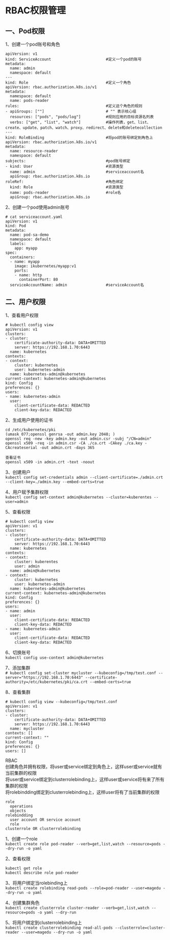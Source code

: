 RBAC权限管理
==========
一、Pod权限  
----------
1、创建一个pod账号和角色  
```
apiVersion: v1
kind: ServiceAccount                        #定义一个pod的账号
metadata:
  name: admin
  namespace: default
---
kind: Role                                  #定义一个角色
apiVersion: rbac.authorization.k8s.io/v1
metadata:
  namespace: default
  name: pods-reader
rules:                                      #定义这个角色的规则
- apiGroups: [""]                           # "" 表示核心组
  resources: ["pods", "pods/log"]           #规则应用的目标资源名列表
  verbs: ["get", "list", "watch"]           #操作列表，get、list、create、update、patch、watch、proxy、redirect、delete和deletecollection
---
kind: RoleBinding                           #将pod的账号绑定到角色上
apiVersion: rbac.authorization.k8s.io/v1
metadata:
  name: resource-reader
  namespace: default
subjects:                                   #pod账号绑定
- kind: User                                #资源类型
  name: admin                               #serviceaccount名
  apiGroup: rbac.authorization.k8s.io
roleRef:                                    #角色绑定
  kind: Role                                #资源类型
  name: pods-reader                         #role名
  apiGroup: rbac.authorization.k8s.io
```  
2、创建一个pod使用admin账号  
```
# cat serviceaccount.yaml
apiVersion: v1
kind: Pod
metadata:
  name: pod-sa-demo
  namespace: default
  labels:
    app: myapp
spec:
  containers:
  - name: myapp
    image: ikubernetes/myapp:v1
    ports:
    - name: http
      containerPort: 80
  serviceAccountName: admin                 #serviceAccount名
```  

二、用户权限  
-----------
1、查看用户权限  
```
# kubectl config view
apiVersion: v1
clusters:
- cluster:
    certificate-authority-data: DATA+OMITTED
    server: https://192.168.1.70:6443
  name: kubernetes
contexts:
- context:
    cluster: kubernetes
    user: kubernetes-admin
  name: kubernetes-admin@kubernetes
current-context: kubernetes-admin@kubernetes
kind: Config
preferences: {}
users:
- name: kubernetes-admin
  user:
    client-certificate-data: REDACTED
    client-key-data: REDACTED
```  
2、生成用户使用的证书  
```
cd /etc/kubernetes/pki
(umask 077;openssl genrsa -out admin.key 2048; )
openssl req -new -key admin.key -out admin.csr -subj "/CN=admin"
openssl x509 -req -in admin.csr -CA ./ca.crt -CAkey ./ca.key -CAcreateserial -out admin.crt -days 365

查看证书
openssl x509 -in admin.crt -text -noout
```  

3、创建用户  
``` kubectl config set-credentials admin --client-certificate=./admin.crt --client-key=./admin.key --embed-certs=true ```  

4、用户赋予集群权限  
``` kubectl config set-context admin@kubernetes --cluster=kuberentes --user=admin ```  

5、查看权限  
```
# kubectl config view
apiVersion: v1
clusters:
- cluster:
    certificate-authority-data: DATA+OMITTED
    server: https://192.168.1.70:6443
  name: kubernetes
contexts:
- context:
    cluster: kuberentes
    user: admin
  name: admin@kubernetes
- context:
    cluster: kubernetes
    user: kubernetes-admin
  name: kubernetes-admin@kubernetes
current-context: kubernetes-admin@kubernetes
kind: Config
preferences: {}
users:
- name: admin
  user:
    client-certificate-data: REDACTED
    client-key-data: REDACTED
- name: kubernetes-admin
  user:
    client-certificate-data: REDACTED
    client-key-data: REDACTED
```  

6、切换账号  
``` kubectl config use-context admin@kubernetes ```  

7、添加集群  
``` # kubectl config set-cluster mycluster --kubeconfig=/tmp/test.conf --server="https://192.168.1.70:6443" --certificate-authority=/etc/kubernetes/pki/ca.crt --embed-certs=true ```  

8、查看集群  
```
# kubectl config view --kubeconfig=/tmp/test.conf
apiVersion: v1
clusters:
- cluster:
    certificate-authority-data: DATA+OMITTED
    server: https://192.168.1.70:6443
  name: mycluster
contexts: []
current-context: ""
kind: Config
preferences: {}
users: []
```  

RBAC  
创建角色并拥有权限，将user或service绑定到角色上，这样user或service就有当前集群的权限  
将user或service绑定到clusterrolebinding上，这样user或service将有来了所有集群的权限  
将rolebindding绑定到clusterrolebinding上，这样user将有了当前集群的权限  
```
role
  operations
  objects
rolebindding
  user account OR service account
  role
clusterrole OR clusterrolebinding
```  
1、创建一个role  
``` kubectl create role pod-reader --verb=get,list,watch --resource=pods --dry-run -o yaml ```

2、查看权限  
```
kubectl get role
kubectl describe role pod-reader
```  
3、将用户绑定当rolebinding上  
``` kubectl create rolebinding read-pods --role=pod-reader --user=magedu --dry-run -o yaml ```

4、创建集群角色  
``` kubectl create clusterrole cluster-reader --verb=get,list,watch --resource=pods -o yaml --dry-run ```

5、将用户绑定到clusterrolebinding上  
``` kubectl create clusterrolebinding read-all-pods --clusterrole=cluster-reader --user=magedu --dry-run -o yaml ```
